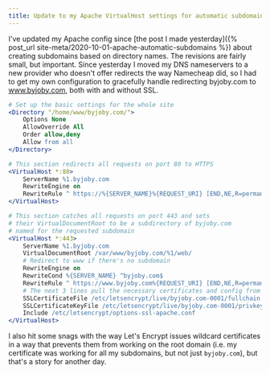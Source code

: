 ```yaml
---
title: Update to my Apache VirtualHost settings for automatic subdomains
---
```


I've updated my Apache config since [the post I made yesterday]({% post_url site-meta/2020-10-01-apache-automatic-subdomains %}) about creating subdomains based on directory names. The revisions are fairly small, but important. Since yesterday I moved my DNS nameservers to a new provider who doesn't offer redirects the way Namecheap did, so I had to get my own configuration to gracefully handle redirecting byjoby.com to www.byjoby.com, both with and without SSL.

```apache
# Set up the basic settings for the whole site
<Directory "/home/www/byjoby.com/">
    Options None
    AllowOverride All
    Order allow,deny
    Allow from all
</Directory>

# This section redirects all requests on port 80 to HTTPS
<VirtualHost *:80>
    ServerName %1.byjoby.com
    RewriteEngine on
    RewriteRule ^ https://%{SERVER_NAME}%{REQUEST_URI} [END,NE,R=permanent]
</VirtualHost>

# This section catches all requests on port 443 and sets
# their VirtualDocumentRoot to be a subdirectory of byjoby.com
# named for the requested subdomain
<VirtualHost *:443>
    ServerName %1.byjoby.com
    VirtualDocumentRoot /var/www/byjoby.com/%1/web/
    # Redirect to www if there's no subdomain
    RewriteEngine on
    RewriteCond %{SERVER_NAME} ^byjoby.com$
    RewriteRule ^ https://www.byjoby.com%{REQUEST_URI} [END,NE,R=permanent]
    # The next 3 lines pull the necessary certificates and config from Lets Encrypt
    SSLCertificateFile /etc/letsencrypt/live/byjoby.com-0001/fullchain.pem
    SSLCertificateKeyFile /etc/letsencrypt/live/byjoby.com-0001/privkey.pem
    Include /etc/letsencrypt/options-ssl-apache.conf
</VirtualHost>
```

I also hit some snags with the way Let's Encrypt issues wildcard certificates in a way that prevents them from working on the root domain (i.e. my certificate was working for all my subdomains, but not just `byjoby.com`), but that's a story for another day.
